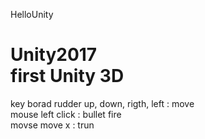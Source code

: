 HelloUnity
# Unity2017</br> first Unity 3D</br>
key borad rudder up, down, rigth, left : move</br>
mouse left click : bullet fire</br>
movse move x : trun</br>
